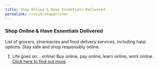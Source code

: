 ```yaml
---
title: Shop Online & Have Essentials Delivered
permalink: /covid/shoponline/
---
```


### **Shop Online & Have Essentials Delivered**

List of grocers, pharmacies and food delivery services, including halal options. Stay safe and shop responsibly online.

1. Life goes on... online! Buy online, pay online, learn online, work online. <a href="https://www.imda.gov.sg/for-community/We-Go-Digital#Buyonline">Click here to find out more</a>. 
